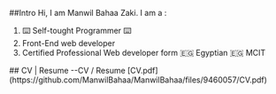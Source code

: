 ##Intro
Hi,
I am Manwil Bahaa Zaki. I am a :
<ol>
  <li>  ⌨️ Self-tought Programmer ⌨️  </li>
  <li>  Front-End web developer  </li>
  <li>  Certified Professional Web developer form 🇪🇬 Egyptian 🇪🇬 MCIT</li>
</ol>
## CV | Resume
--CV / Resume
[CV.pdf](https://github.com/ManwilBahaa/ManwilBahaa/files/9460057/CV.pdf)
